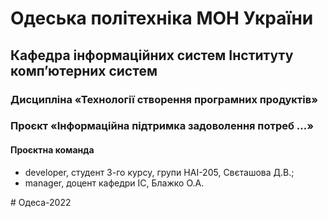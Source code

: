# Одеська політехніка МОН України
## Кафедра інформаційних систем Інституту комп’ютерних систем
### Дисципліна «Технології створення програмних продуктів»
### Проєкт «Інформаційна підтримка задоволення потреб ...»
#### Проєктна команда
<ul>
    <li>developer, студент 3-го курсу, групи НАІ-205, Свєташова Д.В.;</li>
    <li>manager, доцент кафедри ІС, Блажко О.А.</li>
</ul>
# Одеса-2022

